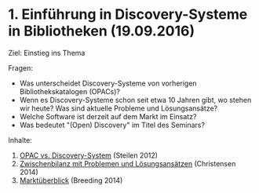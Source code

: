 # 1. Einführung in Discovery-Systeme in Bibliotheken (19.09.2016)

Ziel: Einstieg ins Thema

Fragen:
* Was unterscheidet Discovery-Systeme von vorherigen Bibliothekskatalogen (OPACs)?
* Wenn es Discovery-Systeme schon seit etwa 10 Jahren gibt, wo stehen wir heute? Was sind aktuelle Probleme und Lösungsansätze?
* Welche Software ist derzeit auf dem Markt im Einsatz?
* Was bedeutet "(Open) Discovery" im Titel des Seminars?

Inhalte:

1. [OPAC vs. Discovery-System](https://felixlohmeier.gitbooks.io/seminar-wir-bauen-uns-einen-bibliothekskatalog/content/01_1_opac_vs_discovery-system.html) (Steilen 2012)
2. [Zwischenbilanz mit Problemen und Lösungsansätzen](https://felixlohmeier.gitbooks.io/seminar-wir-bauen-uns-einen-bibliothekskatalog/content/01_2_zwischenbilanz_mit_problemen_und_loesungsansaetzen.html) (Christensen 2014)
3. [Marktüberblick](https://felixlohmeier.gitbooks.io/seminar-wir-bauen-uns-einen-bibliothekskatalog/content/01_3_marktueberblick.html) (Breeding 2014)
